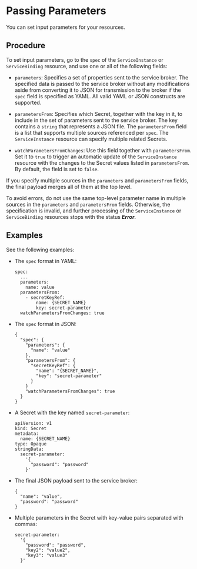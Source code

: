 <!-- loio2cfd47cf52b440e8bad3f0c495db824b -->

# Passing Parameters

You can set input parameters for your resources.



<a name="loio2cfd47cf52b440e8bad3f0c495db824b__section_cf5_bmx_wcc"/>

## Procedure

To set input parameters, go to the `spec` of the `ServiceInstance` or `ServiceBinding` resource, and use one or all of the following fields:

-   `parameters`: Specifies a set of properties sent to the service broker. The specified data is passed to the service broker without any modifications aside from converting it to JSON for transmission to the broker if the `spec` field is specified as YAML. All valid YAML or JSON constructs are supported.

-   `parametersFrom`: Specifies which Secret, together with the key in it, to include in the set of parameters sent to the service broker. The key contains a `string` that represents a JSON file. The `parametersFrom` field is a list that supports multiple sources referenced per `spec`. The `ServiceInstance` resource can specify multiple related Secrets.

-   `watchParametersFromChanges`: Use this field together with `parametersFrom`. Set it to `true` to trigger an automatic update of the `ServiceInstance` resource with the changes to the Secret values listed in `parametersFrom`. By default, the field is set to `false`.


If you specify multiple sources in the `parameters` and `parametersFrom` fields, the final payload merges all of them at the top level.

To avoid errors, do not use the same top-level parameter name in multiple sources in the `parameters` and `parametersFrom` fields. Otherwise, the specification is invalid, and further processing of the `ServiceInstance` or `ServiceBinding` resources stops with the status ***Error***.



<a name="loio2cfd47cf52b440e8bad3f0c495db824b__section_uxh_dnx_wcc"/>

## Examples

See the following examples:

-   The `spec` format in YAML:

    ```
    spec:
      ...
      parameters:
        name: value
      parametersFrom:
        - secretKeyRef:
            name: {SECRET_NAME}
            key: secret-parameter
      watchParametersFromChanges: true      
    ```

-   The `spec` format in JSON:

    ```
    {
      "spec": {
        "parameters": {
          "name": "value"
        },
        "parametersFrom": {
          "secretKeyRef": {
            "name": "{SECRET_NAME}",
            "key": "secret-parameter"
          }
        }
        "watchParametersFromChanges": true
      } 
    }
    ```

-   A Secret with the key named `secret-parameter`:

    ```
    apiVersion: v1
    kind: Secret
    metadata:
      name: {SECRET_NAME}
    type: Opaque
    stringData:
      secret-parameter:
        '{
          "password": "password"
        }'
    ```

-   The final JSON payload sent to the service broker:

    ```
    {
      "name": "value",
      "password": "password"
    }
    ```

-   Multiple parameters in the Secret with key-value pairs separated with commas:

    ```
    secret-parameter:
      '{
        "password": "password",
        "key2": "value2",
        "key3": "value3"
      }'
    ```


